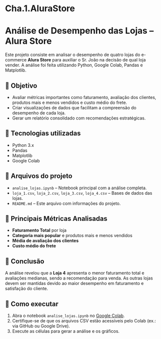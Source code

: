 # Cha.1.AluraStore

# Análise de Desempenho das Lojas – Alura Store

Este projeto consiste em analisar o desempenho de quatro lojas do e-commerce **Alura Store** para auxiliar o Sr. João na decisão de qual loja vender. A análise foi feita utilizando Python, Google Colab, Pandas e Matplotlib.

## 🔹 Objetivo

- Avaliar métricas importantes como faturamento, avaliação dos clientes, produtos mais e menos vendidos e custo médio do frete.
- Criar visualizações de dados que facilitam a compreensão do desempenho de cada loja.
- Gerar um relatório consolidado com recomendações estratégicas.

## 🔹 Tecnologias utilizadas

- Python 3.x
- Pandas
- Matplotlib
- Google Colab

## 🔹 Arquivos do projeto

- `analise_lojas.ipynb` – Notebook principal com a análise completa.
- `loja_1.csv`, `loja_2.csv`, `loja_3.csv`, `loja_4.csv` – Bases de dados das lojas.
- `README.md` – Este arquivo com informações do projeto.

## 🔹 Principais Métricas Analisadas

- **Faturamento Total** por loja
- **Categoria mais popular** e produtos mais e menos vendidos
- **Média de avaliação dos clientes**
- **Custo médio do frete**

## 🔹 Conclusão

A análise revelou que a **Loja 4** apresenta o menor faturamento total e avaliações medianas, sendo a recomendação para venda. As outras lojas devem ser mantidas devido ao maior desempenho em faturamento e satisfação do cliente.

## 🔹 Como executar

1. Abra o notebook `analise_lojas.ipynb` no [Google Colab](https://colab.research.google.com/).  
2. Certifique-se de que os arquivos CSV estão acessíveis pelo Colab (ex.: via GitHub ou Google Drive).  
3. Execute as células para gerar a análise e os gráficos.
